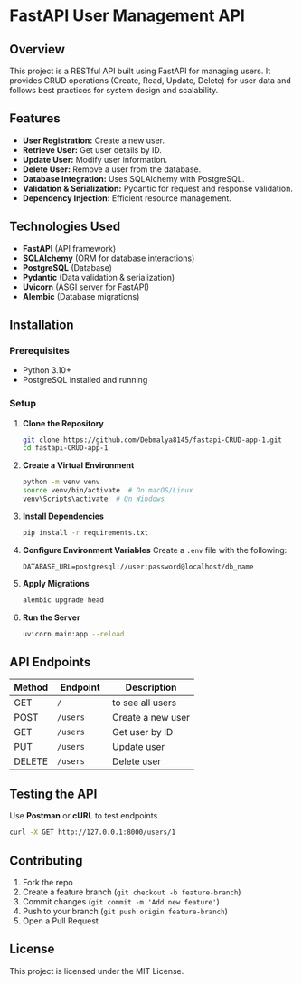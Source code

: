 # FastAPI User Management API

## Overview
This project is a RESTful API built using FastAPI for managing users. It provides CRUD operations (Create, Read, Update, Delete) for user data and follows best practices for system design and scalability.

## Features
- **User Registration:** Create a new user.
- **Retrieve User:** Get user details by ID.
- **Update User:** Modify user information.
- **Delete User:** Remove a user from the database.
- **Database Integration:** Uses SQLAlchemy with PostgreSQL.
- **Validation & Serialization:** Pydantic for request and response validation.
- **Dependency Injection:** Efficient resource management.

## Technologies Used
- **FastAPI** (API framework)
- **SQLAlchemy** (ORM for database interactions)
- **PostgreSQL** (Database)
- **Pydantic** (Data validation & serialization)
- **Uvicorn** (ASGI server for FastAPI)
- **Alembic** (Database migrations)

## Installation

### Prerequisites
- Python 3.10+
- PostgreSQL installed and running

### Setup
1. **Clone the Repository**
   ```bash
   git clone https://github.com/Debmalya8145/fastapi-CRUD-app-1.git
   cd fastapi-CRUD-app-1
   ```
2. **Create a Virtual Environment**
   ```bash
   python -m venv venv
   source venv/bin/activate  # On macOS/Linux
   venv\Scripts\activate  # On Windows
   ```
3. **Install Dependencies**
   ```bash
   pip install -r requirements.txt
   ```
4. **Configure Environment Variables**
   Create a `.env` file with the following:
   ```env
   DATABASE_URL=postgresql://user:password@localhost/db_name
   ```
5. **Apply Migrations**
   ```bash
   alembic upgrade head
   ```
6. **Run the Server**
   ```bash
   uvicorn main:app --reload
   ```

## API Endpoints
| Method | Endpoint         | Description          |
|--------|-----------------|----------------------|
| GET    | `/`             | to see all users     |
| POST   | `/users`        | Create a new user   |
| GET    | `/users    `   | Get user by ID      |
| PUT    | `/users    `   | Update user         |
| DELETE | `/users    `   | Delete user         |

## Testing the API
Use **Postman** or **cURL** to test endpoints.
```bash
curl -X GET http://127.0.0.1:8000/users/1
```

## Contributing
1. Fork the repo
2. Create a feature branch (`git checkout -b feature-branch`)
3. Commit changes (`git commit -m 'Add new feature'`)
4. Push to your branch (`git push origin feature-branch`)
5. Open a Pull Request

## License
This project is licensed under the MIT License.

